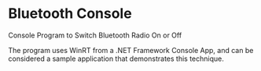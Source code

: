 # Bluetooth Console

Console Program to Switch Bluetooth Radio On or Off

The program uses WinRT from a .NET Framework Console App, and can be considered a sample application that demonstrates this technique.